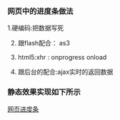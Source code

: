 ### 网页中的进度条做法

1.硬编码:把数据写死

2. 跟flash配合： as3

3. html5:xhr : onprogress  onload

4. 跟后台的配合:ajax实时的返回数据

### 静态效果实现如下所示
[网页进度条](img/SiteProgressLoading.gif)